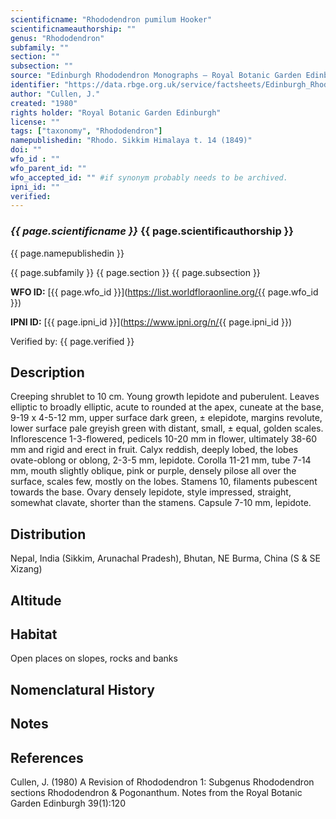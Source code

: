 ```yaml
---
scientificname: "Rhododendron pumilum Hooker"
scientificnameauthorship: ""
genus: "Rhododendron"
subfamily: ""
section: ""
subsection: ""
source: "Edinburgh Rhododendron Monographs – Royal Botanic Garden Edinburgh"
identifier: "https://data.rbge.org.uk/service/factsheets/Edinburgh_Rhododendron_Monographs.xhtml"
author: "Cullen, J."
created: "1980"
rights holder: "Royal Botanic Garden Edinburgh"
license: ""
tags: ["taxonomy", "Rhododendron"]
namepublishedin: "Rhodo. Sikkim Himalaya t. 14 (1849)"
doi: ""
wfo_id : ""
wfo_parent_id: ""
wfo_accepted_id: "" #if synonym probably needs to be archived.                      
ipni_id: ""
verified:
---
```

### _{{ page.scientificname }}_ {{ page.scientificauthorship }}
 {{ page.namepublishedin }}

{{ page.subfamily }} {{ page.section }} {{ page.subsection }}

**WFO ID:** [{{ page.wfo_id }}](https://list.worldfloraonline.org/{{ page.wfo_id }})

**IPNI ID:** [{{ page.ipni_id }}](https://www.ipni.org/n/{{ page.ipni_id }})

Verified by: {{ page.verified }}



## Description
Creeping shrublet to 10 cm. Young growth lepidote and puberulent. Leaves elliptic to broadly elliptic, acute to rounded at the apex, cuneate at the base, 9-19 x 4-5-12 mm, upper surface dark green, ± elepidote, margins revolute, lower surface pale greyish green with distant, small, ± equal, golden scales. Inflorescence 1-3-flowered, pedicels 10-20 mm in flower, ultimately 38-60 mm and rigid and erect in fruit. Calyx reddish, deeply lobed, the lobes ovate-oblong or oblong, 2-3-5 mm, lepidote. Corolla 11-21 mm, tube 7-14 mm, mouth slightly oblique, pink or purple, densely pilose all over the surface, scales few, mostly on the lobes. Stamens 10, filaments pubescent towards the base. Ovary densely lepidote, style impressed, straight, somewhat clavate, shorter than the stamens. Capsule 7-10 mm, lepidote.

## Distribution
Nepal, India (Sikkim, Arunachal Pradesh), Bhutan, NE Burma, China (S & SE Xizang)

## Altitude


## Habitat
Open places on slopes, rocks and banks

## Nomenclatural History

                       
## Notes


## References

Cullen, J. (1980) A Revision of Rhododendron 1: Subgenus Rhododendron sections Rhododendron & Pogonanthum. Notes from the Royal Botanic Garden Edinburgh 39(1):120
